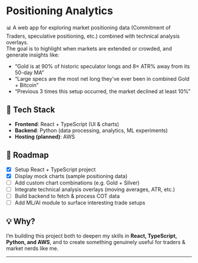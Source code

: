 # Positioning Analytics

📊 A web app for exploring market positioning data (Commitment of Traders, speculative positioning, etc.) combined with technical analysis overlays.  
The goal is to highlight when markets are extended or crowded, and generate insights like:

- “Gold is at 90% of historic speculator longs and 8× ATR% away from its 50-day MA”
- “Large specs are the most net long they've ever been in combined Gold + Bitcoin”
- “Previous 3 times this setup occurred, the market declined at least 10%”

## 🚀 Tech Stack
- **Frontend**: React + TypeScript (UI & charts)
- **Backend**: Python (data processing, analytics, ML experiments)
- **Hosting (planned)**: AWS

## 📌 Roadmap
- [x] Setup React + TypeScript project
- [x] Display mock charts (sample positioning data)
- [ ] Add custom chart combinations (e.g. Gold + Silver)
- [ ] Integrate technical analysis overlays (moving averages, ATR, etc.)
- [ ] Build backend to fetch & process COT data
- [ ] Add ML/AI module to surface interesting trade setups

## 💡 Why?
I’m building this project both to deepen my skills in **React, TypeScript, Python, and AWS**, and to create something genuinely useful for traders & market nerds like me.

---
